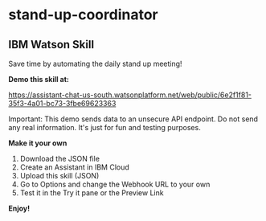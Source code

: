 # stand-up-coordinator

## IBM Watson Skill

Save time by automating the daily stand up meeting!

**Demo this skill at:**

https://assistant-chat-us-south.watsonplatform.net/web/public/6e2f1f81-35f3-4a01-bc73-3fbe69623363

Important: This demo sends data to an unsecure API endpoint. Do not send any real information. It's just for fun and testing purposes.

**Make it your own**

1. Download the JSON file
2. Create an Assistant in IBM Cloud
3. Upload this skill (JSON)
4. Go to Options and change the Webhook URL to your own
5. Test it in the Try it pane or the Preview Link

**Enjoy!**
